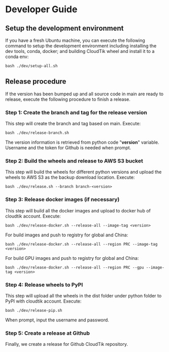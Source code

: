 # Developer Guide
## Setup the development environment
If you have a fresh Ubuntu machine, you can execute the following
command to setup the development environment including installing the
dev tools, conda, docker; and building CloudTik wheel and install it
to a conda env:

```
bash ./dev/setup-all.sh
```

## Release procedure
If the version has been bumped up and all source code in main are ready to release,
execute the following procedure to finish a release.

### Step 1: Create the branch and tag for the release version
This step will create the branch and tag based on main. Execute:
```
bash ./dev/release-branch.sh
```
The version information is retrieved from python code "__version__" variable.
Username and the token for Github is needed when prompt. 

### Step 2: Build the wheels and release to AWS S3 bucket
This step will build the wheels for different python versions
and upload the wheels to AWS S3 as the backup download location. 
Execute:
```
bash ./dev/release.sh --branch branch-<version>
```

### Step 3: Release docker images (if necessary)
This step will build all the docker images and upload to docker hub
of cloudtik account.
Execute:
```
bash ./dev/release-docker.sh --release-all --image-tag <version>
```
For build images and push to registry for global and China:
```
bash ./dev/release-docker.sh --release-all --region PRC --image-tag <version>
```
For build GPU images and push to registry for global and China:
```
bash ./dev/release-docker.sh --release-all --region PRC --gpu --image-tag <version> 
```

### Step 4: Release wheels to PyPI
This step will upload all the wheels in the dist folder under python folder
to PyPI with cloudtik account.
Execute:
```
bash ./dev/release-pip.sh
```
When prompt, input the username and password.

### Step 5: Create a release at Github
Finally, we create a release for Github CloudTik repository.
